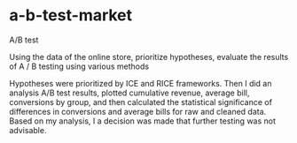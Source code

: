 # a-b-test-market
A/B test 

Using the data of the online store, prioritize hypotheses, evaluate the results of A / B testing using various methods

Hypotheses were prioritized by ICE and RICE frameworks. Then I did an analysis
A/B test results, plotted cumulative revenue, average bill,
conversions by group, and then calculated the statistical significance of differences in conversions
and average bills for raw and cleaned data. Based on my analysis, I
a decision was made that further testing was not advisable.

